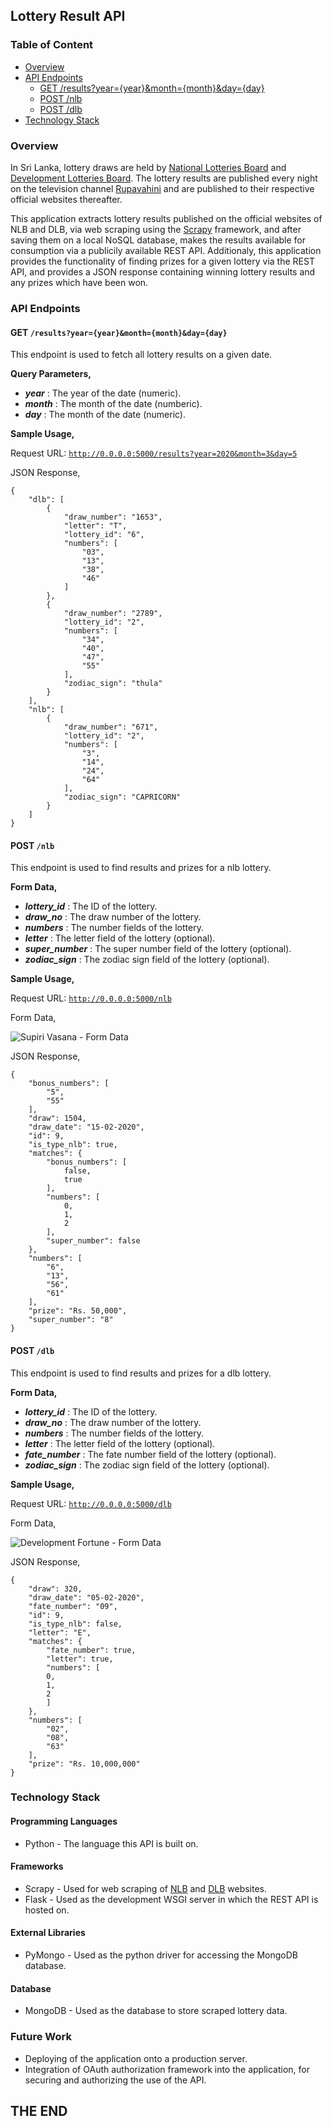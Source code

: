 ## Lottery Result API

### Table of Content

* [Overview](https://github.com/ashengunawardena/lottery-result-api#overview)
* [API Endpoints](https://github.com/ashengunawardena/lottery-result-api#api-endpoints)
    * [GET /results?year={year}&month={month}&day={day}](https://github.com/ashengunawardena/lottery-result-api#get-resultsyearyearmonthmonthdayday)
    * [POST /nlb](https://github.com/ashengunawardena/lottery-result-api#post-nlb)
    * [POST /dlb](https://github.com/ashengunawardena/lottery-result-api#post-dlb)
* [Technology Stack](https://github.com/ashengunawardena/lottery-result-api#technology-stack)

### Overview

In Sri Lanka, lottery draws are held by [National Lotteries Board](https://nlb.lk) and [Development Lotteries Board](https://dlb.lk). The lottery results are published every night on the television channel [Rupavahini](http://www.rupavahini.lk/) and are published to their respective official websites thereafter. 

This application extracts lottery results published on the official websites of NLB and DLB, via web scraping using the [Scrapy](https://scrapy.org/) framework, and after saving them on a local NoSQL database, makes the results available for consumption via a publicily available REST API. Additionaly, this application provides the functionality of finding prizes for a given lottery via the REST API, and provides a JSON response containing winning lottery results and any prizes which have been won.

### API Endpoints

#### **GET** <code>/results?year={year}&month={month}&day={day}</code>

This endpoint is used to fetch all lottery results on a given date.

**Query Parameters,**

* ***year*** : The year of the date (numeric).
* ***month*** : The month of the date (numberic).
* ***day*** : The month of the date (numeric).

**Sample Usage,**

Request URL: <code>http://0.0.0.0:5000/results?year=2020&month=3&day=5</code>

JSON Response,

    {
        "dlb": [
            {
                "draw_number": "1653",
                "letter": "T",
                "lottery_id": "6",
                "numbers": [
                    "03",
                    "13",
                    "38",
                    "46"
                ]
            },
            {
                "draw_number": "2789",
                "lottery_id": "2",
                "numbers": [
                    "34",
                    "40",
                    "47",
                    "55"
                ],
                "zodiac_sign": "thula"
            }
        ],
        "nlb": [
            {
                "draw_number": "671",
                "lottery_id": "2",
                "numbers": [
                    "3",
                    "14",
                    "24",
                    "64"
                ],
                "zodiac_sign": "CAPRICORN"
            }
        ]   
    }

#### **POST** <code>/nlb</code>

This endpoint is used to find results and prizes for a nlb lottery.

**Form Data,**

* ***lottery_id*** : The ID of the lottery.
* ***draw_no*** : The draw number of the lottery.
* ***numbers*** : The number fields of the lottery.
* ***letter*** : The letter field of the lottery (optional).
* ***super_number*** : The super number field of the lottery (optional).
* ***zodiac_sign*** : The zodiac sign field of the lottery (optional).

**Sample Usage,**

Request URL: <code>http://0.0.0.0:5000/nlb</code>

Form Data,

![Supiri Vasana - Form Data](https://user-images.githubusercontent.com/58177462/81444479-d2708c00-9194-11ea-9715-1dbef23ff388.png)

JSON Response,

    {
        "bonus_numbers": [
            "5",
            "55"
        ],
        "draw": 1504,
        "draw_date": "15-02-2020",
        "id": 9,
        "is_type_nlb": true,
        "matches": {
            "bonus_numbers": [
                false,
                true
            ],
            "numbers": [
                0,
                1,
                2
            ],
            "super_number": false
        },
        "numbers": [
            "6",
            "13",
            "56",
            "61"
        ],
        "prize": "Rs. 50,000",
        "super_number": "8"
    }

#### **POST** <code>/dlb</code>

This endpoint is used to find results and prizes for a dlb lottery.

**Form Data,**

* ***lottery_id*** : The ID of the lottery.
* ***draw_no*** : The draw number of the lottery.
* ***numbers*** : The number fields of the lottery.
* ***letter*** : The letter field of the lottery (optional).
* ***fate_number*** : The fate number field of the lottery (optional).
* ***zodiac_sign*** : The zodiac sign field of the lottery (optional).

**Sample Usage,**

Request URL: <code>http://0.0.0.0:5000/dlb</code>

Form Data, 

![Development Fortune - Form Data](https://user-images.githubusercontent.com/58177462/81444470-d00e3200-9194-11ea-8ca2-648a52bad86e.png)

JSON Response,

    {
        "draw": 320,
        "draw_date": "05-02-2020",
        "fate_number": "09",
        "id": 9,
        "is_type_nlb": false,
        "letter": "E",
        "matches": {
            "fate_number": true,
            "letter": true,
            "numbers": [
            0,
            1,
            2
            ]
        },
        "numbers": [
            "02",
            "08",
            "63"
        ],
        "prize": "Rs. 10,000,000"
    }


### Technology Stack

#### Programming Languages

* Python - The language this API is built on.

#### Frameworks

* Scrapy - Used for web scraping of [NLB](https://nlb.lk) and [DLB](https://dlb.lk) websites.
* Flask - Used as the development WSGI server in which the REST API is hosted on.

#### External Libraries

* PyMongo - Used as the python driver for accessing the MongoDB database.

#### Database

* MongoDB - Used as the database to store scraped lottery data.

### Future Work

* Deploying of the application onto a production server.
* Integration of OAuth authorization framework into the application, for securing and authorizing the use of the API.

## THE END